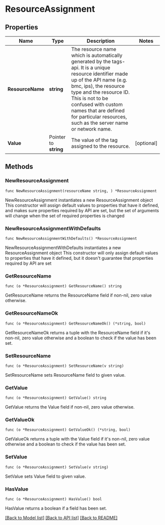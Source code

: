 # ResourceAssignment

## Properties

Name | Type | Description | Notes
------------ | ------------- | ------------- | -------------
**ResourceName** | **string** | The resource name which is automatically generated by the tags-api. It is a unique resource identifier made up of the API name (e.g. bmc, ips), the resource type and the resource ID. This is not to be confused with custom names that are defined for particular resources, such as the server name or network name. | 
**Value** | Pointer to **string** | The value of the tag assigned to the resource. | [optional] 

## Methods

### NewResourceAssignment

`func NewResourceAssignment(resourceName string, ) *ResourceAssignment`

NewResourceAssignment instantiates a new ResourceAssignment object
This constructor will assign default values to properties that have it defined,
and makes sure properties required by API are set, but the set of arguments
will change when the set of required properties is changed

### NewResourceAssignmentWithDefaults

`func NewResourceAssignmentWithDefaults() *ResourceAssignment`

NewResourceAssignmentWithDefaults instantiates a new ResourceAssignment object
This constructor will only assign default values to properties that have it defined,
but it doesn't guarantee that properties required by API are set

### GetResourceName

`func (o *ResourceAssignment) GetResourceName() string`

GetResourceName returns the ResourceName field if non-nil, zero value otherwise.

### GetResourceNameOk

`func (o *ResourceAssignment) GetResourceNameOk() (*string, bool)`

GetResourceNameOk returns a tuple with the ResourceName field if it's non-nil, zero value otherwise
and a boolean to check if the value has been set.

### SetResourceName

`func (o *ResourceAssignment) SetResourceName(v string)`

SetResourceName sets ResourceName field to given value.


### GetValue

`func (o *ResourceAssignment) GetValue() string`

GetValue returns the Value field if non-nil, zero value otherwise.

### GetValueOk

`func (o *ResourceAssignment) GetValueOk() (*string, bool)`

GetValueOk returns a tuple with the Value field if it's non-nil, zero value otherwise
and a boolean to check if the value has been set.

### SetValue

`func (o *ResourceAssignment) SetValue(v string)`

SetValue sets Value field to given value.

### HasValue

`func (o *ResourceAssignment) HasValue() bool`

HasValue returns a boolean if a field has been set.


[[Back to Model list]](../README.md#documentation-for-models) [[Back to API list]](../README.md#documentation-for-api-endpoints) [[Back to README]](../README.md)


